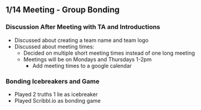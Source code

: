 ## 1/14 Meeting - Group Bonding

### Discussion After Meeting with TA and Introductions
- Discussed about creating a team name and team logo
- Discussed about meeting times:
  - Decided on multiple short meeting times instead of one long meeting
  - Meetings will be on Mondays and Thursdays 1\-2pm
    - Add meeting times to a google calendar

### Bonding Icebreakers and Game
- Played 2 truths 1 lie as icebreaker
- Played Scribbl.io as bonding game
